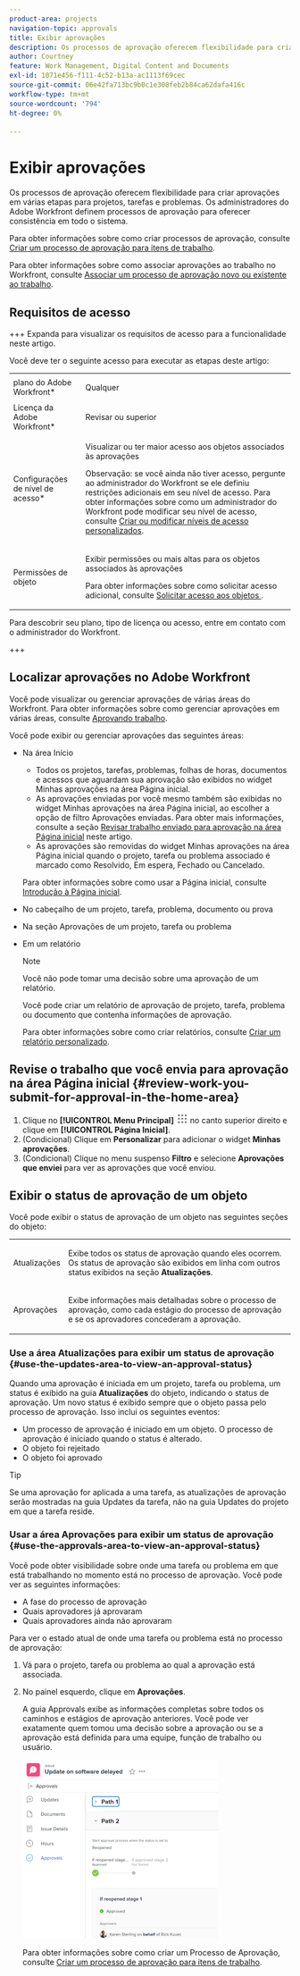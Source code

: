 ```yaml
---
product-area: projects
navigation-topic: approvals
title: Exibir aprovações
description: Os processos de aprovação oferecem flexibilidade para criar aprovações em várias etapas para projetos, tarefas e problemas. Os administradores do Adobe Workfront definem processos de aprovação para oferecer consistência em todo o sistema.
author: Courtney
feature: Work Management, Digital Content and Documents
exl-id: 1071e456-f111-4c52-b13a-ac1113f69cec
source-git-commit: 06e42fa713bc9b0c1e308feb2b84ca62dafa416c
workflow-type: tm+mt
source-wordcount: '794'
ht-degree: 0%

---
```


# Exibir aprovações

Os processos de aprovação oferecem flexibilidade para criar aprovações em várias etapas para projetos, tarefas e problemas. Os administradores do Adobe Workfront definem processos de aprovação para oferecer consistência em todo o sistema.

Para obter informações sobre como criar processos de aprovação, consulte [Criar um processo de aprovação para itens de trabalho](../../administration-and-setup/customize-workfront/configure-approval-milestone-processes/create-approval-processes.md).

Para obter informações sobre como associar aprovações ao trabalho no Workfront, consulte [Associar um processo de aprovação novo ou existente ao trabalho](../../review-and-approve-work/manage-approvals/associate-approval-with-work.md).

## Requisitos de acesso

+++ Expanda para visualizar os requisitos de acesso para a funcionalidade neste artigo.

Você deve ter o seguinte acesso para executar as etapas deste artigo:

<table style="table-layout:auto"> 
 <col> 
 <col> 
 <tbody> 
  <tr> 
   <td role="rowheader">plano do Adobe Workfront*</td> 
   <td> <p>Qualquer</p> </td> 
  </tr> 
  <tr> 
   <td role="rowheader">Licença da Adobe Workfront*</td> 
   <td> <p>Revisar ou superior</p> </td> 
  </tr> 
  <tr> 
   <td role="rowheader">Configurações de nível de acesso*</td> 
   <td> <p>Visualizar ou ter maior acesso aos objetos associados às aprovações</p> <p>Observação: se você ainda não tiver acesso, pergunte ao administrador do Workfront se ele definiu restrições adicionais em seu nível de acesso. Para obter informações sobre como um administrador do Workfront pode modificar seu nível de acesso, consulte <a href="../../administration-and-setup/add-users/configure-and-grant-access/create-modify-access-levels.md" class="MCXref xref">Criar ou modificar níveis de acesso personalizados</a>.</p> </td> 
  </tr> 
  <tr> 
   <td role="rowheader">Permissões de objeto</td> 
   <td> <p>Exibir permissões ou mais altas para os objetos associados às aprovações</p> <p>Para obter informações sobre como solicitar acesso adicional, consulte <a href="../../workfront-basics/grant-and-request-access-to-objects/request-access.md" class="MCXref xref">Solicitar acesso aos objetos </a>.</p> </td> 
  </tr> 
 </tbody> 
</table>

Para descobrir seu plano, tipo de licença ou acesso, entre em contato com o administrador do Workfront.

+++

## Localizar aprovações no Adobe Workfront

Você pode visualizar ou gerenciar aprovações de várias áreas do Workfront. Para obter informações sobre como gerenciar aprovações em várias áreas, consulte [Aprovando trabalho](../../review-and-approve-work/manage-approvals/approving-work.md).

Você pode exibir ou gerenciar aprovações das seguintes áreas:

* Na área Início

   * Todos os projetos, tarefas, problemas, folhas de horas, documentos e acessos que aguardam sua aprovação são exibidos no widget Minhas aprovações na área Página inicial.
   * As aprovações enviadas por você mesmo também são exibidas no widget Minhas aprovações na área Página inicial, ao escolher a opção de filtro Aprovações enviadas. Para obter mais informações, consulte a seção [Revisar trabalho enviado para aprovação na área Página inicial](#review-work-you-submit-for-approval-in-the-home-area) neste artigo.
   * As aprovações são removidas do widget Minhas aprovações na área Página inicial quando o projeto, tarefa ou problema associado é marcado como Resolvido, Em espera, Fechado ou Cancelado.

  Para obter informações sobre como usar a Página inicial, consulte [Introdução à Página inicial](../../workfront-basics/using-home/using-the-home-area/get-started-with-home.md).

* No cabeçalho de um projeto, tarefa, problema, documento ou prova
* Na seção Aprovações de um projeto, tarefa ou problema
* Em um relatório

  >[!NOTE]
  >
  >Você não pode tomar uma decisão sobre uma aprovação de um relatório.

  Você pode criar um relatório de aprovação de projeto, tarefa, problema ou documento que contenha informações de aprovação.

  Para obter informações sobre como criar relatórios, consulte [Criar um relatório personalizado](../../reports-and-dashboards/reports/creating-and-managing-reports/create-custom-report.md).

## Revise o trabalho que você envia para aprovação na área Página inicial {#review-work-you-submit-for-approval-in-the-home-area}

1. Clique no **[!UICONTROL Menu Principal]** ![Ícone do Menu Principal](assets/main-menu-icon.png) no canto superior direito e clique em **[!UICONTROL Página Inicial]**.
1. (Condicional) Clique em **Personalizar** para adicionar o widget **Minhas aprovações**.
1. (Condicional) Clique no menu suspenso **Filtro** e selecione **Aprovações que enviei** para ver as aprovações que você enviou.


## Exibir o status de aprovação de um objeto

Você pode exibir o status de aprovação de um objeto nas seguintes seções do objeto:

<table style="table-layout:auto"> 
 <col> 
 <col> 
 <tbody> 
  <tr> 
   <td role="rowheader">Atualizações </td> 
   <td> <p>Exibe todos os status de aprovação quando eles ocorrem. Os status de aprovação são exibidos em linha com outros status exibidos na seção <strong>Atualizações</strong>.</p> </td> 
  </tr> 
  <tr> 
   <td role="rowheader">Aprovações</td> 
   <td> <p>Exibe informações mais detalhadas sobre o processo de aprovação, como cada estágio do processo de aprovação e se os aprovadores concederam a aprovação.</p> </td> 
  </tr> 
 </tbody> 
</table>

### Use a área Atualizações para exibir um status de aprovação {#use-the-updates-area-to-view-an-approval-status}

Quando uma aprovação é iniciada em um projeto, tarefa ou problema, um status é exibido na guia **Atualizações** do objeto, indicando o status de aprovação. Um novo status é exibido sempre que o objeto passa pelo processo de aprovação. Isso inclui os seguintes eventos:

* Um processo de aprovação é iniciado em um objeto. O processo de aprovação é iniciado quando o status é alterado.
* O objeto foi rejeitado
* O objeto foi aprovado

>[!TIP]
>
>Se uma aprovação for aplicada a uma tarefa, as atualizações de aprovação serão mostradas na guia Updates da tarefa, não na guia Updates do projeto em que a tarefa reside.

### Usar a área Aprovações para exibir um status de aprovação {#use-the-approvals-area-to-view-an-approval-status}

Você pode obter visibilidade sobre onde uma tarefa ou problema em que está trabalhando no momento está no processo de aprovação. Você pode ver as seguintes informações:

* A fase do processo de aprovação
* Quais aprovadores já aprovaram
* Quais aprovadores ainda não aprovaram

Para ver o estado atual de onde uma tarefa ou problema está no processo de aprovação:

1. Vá para o projeto, tarefa ou problema ao qual a aprovação está associada.
1. No painel esquerdo, clique em **Aprovações**.

   A guia Approvals exibe as informações completas sobre todos os caminhos e estágios de aprovação anteriores. Você pode ver exatamente quem tomou uma decisão sobre a aprovação ou se a aprovação está definida para uma equipe, função de trabalho ou usuário.

   ![Guia Aprovações expandida](assets/approvals-tab-expanded-on-issue-nwe-350x320.png)

   Para obter informações sobre como criar um Processo de Aprovação, consulte [Criar um processo de aprovação para itens de trabalho](../../administration-and-setup/customize-workfront/configure-approval-milestone-processes/create-approval-processes.md).
